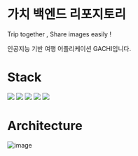 # 가치 백엔드 리포지토리
Trip together , Share images easily ! 

인공지능 기반 여행 어플리케이션 GACHI입니다.

# Stack
<p>
  <img src="https://img.shields.io/badge/django-blue?style=for-the-badge&logo=django&logoColor=white">
  <img src="https://img.shields.io/badge/postgresql-4169E1?style=for-the-badge&logo=postgresql&logoColor=white">
  <img src="https://img.shields.io/badge/nginx-009639?style=for-the-badge&logo=nginx&logoColor=white">
  <img src="https://img.shields.io/badge/docker-2496ED?style=for-the-badge&logo=docker&logoColor=white">
  <img src="https://img.shields.io/badge/fastapi-009688?style=for-the-badge&logo=fastapi&logoColor=white">
</p>

# Architecture
![image](https://github.com/TeamGachi/gachi_backend/assets/81519350/a6d17bca-2f75-4229-ad55-cc2b7556aa9a)


